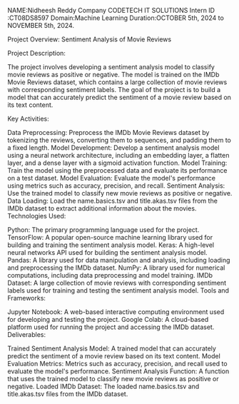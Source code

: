 NAME:Nidheesh Reddy Company
CODETECH IT SOLUTIONS Intern ID :CT08DS8597
Domain:Machine Learning
Duration:OCTOBER 5th, 2024 to NOVEMBER 5th, 2024.


Project Overview: Sentiment Analysis of Movie Reviews

Project Description:

The project involves developing a sentiment analysis model to classify movie reviews as positive or negative. The model is trained on the IMDb Movie Reviews dataset, which contains a large collection of movie reviews with corresponding sentiment labels. The goal of the project is to build a model that can accurately predict the sentiment of a movie review based on its text content.

Key Activities:

Data Preprocessing: Preprocess the IMDb Movie Reviews dataset by tokenizing the reviews, converting them to sequences, and padding them to a fixed length.
Model Development: Develop a sentiment analysis model using a neural network architecture, including an embedding layer, a flatten layer, and a dense layer with a sigmoid activation function.
Model Training: Train the model using the preprocessed data and evaluate its performance on a test dataset.
Model Evaluation: Evaluate the model's performance using metrics such as accuracy, precision, and recall.
Sentiment Analysis: Use the trained model to classify new movie reviews as positive or negative.
Data Loading: Load the name.basics.tsv and title.akas.tsv files from the IMDb dataset to extract additional information about the movies.
Technologies Used:

Python: The primary programming language used for the project.
TensorFlow: A popular open-source machine learning library used for building and training the sentiment analysis model.
Keras: A high-level neural networks API used for building the sentiment analysis model.
Pandas: A library used for data manipulation and analysis, including loading and preprocessing the IMDb dataset.
NumPy: A library used for numerical computations, including data preprocessing and model training.
IMDb Dataset: A large collection of movie reviews with corresponding sentiment labels used for training and testing the sentiment analysis model.
Tools and Frameworks:

Jupyter Notebook: A web-based interactive computing environment used for developing and testing the project.
Google Colab: A cloud-based platform used for running the project and accessing the IMDb dataset.
Deliverables:

Trained Sentiment Analysis Model: A trained model that can accurately predict the sentiment of a movie review based on its text content.
Model Evaluation Metrics: Metrics such as accuracy, precision, and recall used to evaluate the model's performance.
Sentiment Analysis Function: A function that uses the trained model to classify new movie reviews as positive or negative.
Loaded IMDb Dataset: The loaded name.basics.tsv and title.akas.tsv files from the IMDb dataset.
